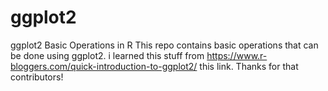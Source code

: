 # ggplot2
ggplot2 Basic Operations in R
This repo contains basic operations that can be done using ggplot2.
i learned this stuff from https://www.r-bloggers.com/quick-introduction-to-ggplot2/ this link.
Thanks for that contributors!
